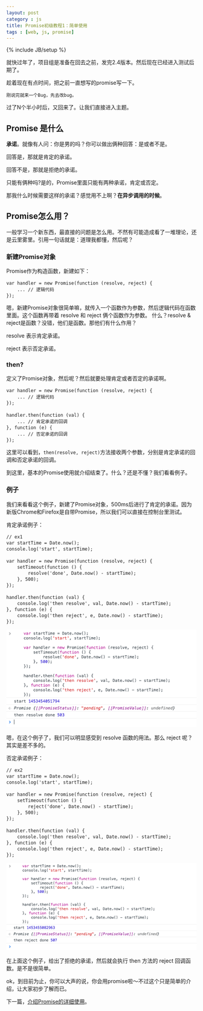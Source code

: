 ```yaml
---
layout: post
category : js
title: Promise初级教程1：简单使用
tags : [web, js, promise]
---
```

{% include JB/setup %}

就快过年了，项目组是准备在回去之前，发完2.4版本。然后现在已经进入测试后期了。

趁着现在有点时间，把之前一直想写的promise写一下。

	刚说完就来一个Bug，先去改bug。

过了N个半小时后，又回来了。让我们直接进入主题。

## Promise 是什么

**承诺**。就像有人问：你是男的吗？你可以做出俩种回答：是或者不是。

回答是，那就是肯定的承诺。

回答不是，那就是拒绝的承诺。

只能有俩种吗?是的，Promise里面只能有两种承诺，肯定或否定。

那我什么时候需要这样的承诺？感觉用不上啊？**在异步调用的时候**。

## Promise怎么用？

一般学习一个新东西，最直接的问题是怎么用。不然有可能造成看了一堆理论，还是云里雾里。引用一句话就是：道理我都懂，然后呢？

### 新建Promise对象

Promise作为构造函数，新建如下：

	var handler = new Promise(function (resolve, reject) {
        ... // 逻辑代码
	});

嗯，新建Promise对象很简单嘛，就传入一个函数作为参数，然后逻辑代码在函数里面。这个函数再带着 resolve 和 reject 俩个函数作为参数。
什么？resolve & reject是函数？没错，他们是函数。那他们有什么作用？

resolve 表示肯定承诺。

reject 表示否定承诺。

### then?

定义了Promise对象，然后呢？然后就要处理肯定或者否定的承诺啊。

	var handler = new Promise(function (resolve, reject) {
        ... // 逻辑代码
	}); 

	handler.then(function (val) {
        ... // 肯定承诺的回调
	}, function (e) {
        ... // 否定承诺的回调
	});

这里可以看到，`then(resolve, reject)`方法接收两个参数，分别是肯定承诺的回调和否定承诺的回调。

到这里，基本的Promise使用就介绍结束了。什么？还是不懂？我们看看例子。

### 例子

我们来看看这个例子，新建了Promise对象，500ms后进行了肯定的承诺。因为新版Chrome和Firefox是自带Promise，所以我们可以直接在控制台里测试。

肯定承诺例子：

	// ex1
	var startTime = Date.now();
	console.log('start', startTime);
	
	var handler = new Promise(function (resolve, reject) {
        setTimeout(function () {
        	resolve('done', Date.now() - startTime);
        }, 500);
	}); 

	handler.then(function (val) {
        console.log('then resolve', val, Date.now() - startTime);
	}, function (e) {
        console.log('then reject', e, Date.now() - startTime);
	});

![ex1](/images/2016/20160122promise/ex1.png)

嗯，在这个例子了，我们可以明显感受到 resolve 函数的用法。那么 reject 呢？其实是差不多的。

否定承诺例子：

    // ex2
	var startTime = Date.now();
    console.log('start', startTime);
    
    var handler = new Promise(function (resolve, reject) {
        setTimeout(function () {
            reject('done', Date.now() - startTime);
        }, 500);
    }); 

    handler.then(function (val) {
        console.log('then resolve', val, Date.now() - startTime);
    }, function (e) {
        console.log('then reject', e, Date.now() - startTime);
    });

![ex2](/images/2016/20160122promise/ex2.png)

在上面这个例子，给出了拒绝的承诺，然后就会执行 then 方法的 reject 回调函数。是不是很简单。

ok，到目前为止，你可以大声的说，你会用promise啦～不过这个只是简单的介绍，让大家初步了解而已。

下一篇，[介绍Promise的详细使用][1]。

[1]: /js/2016/01/25/promise-stydy-2/

